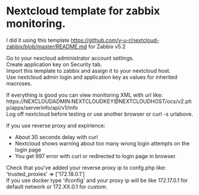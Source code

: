 # Nextcloud template for zabbix monitoring.
I did it using this template https://github.com/y-u-r/nextcloud-zabbix/blob/master/README.md for Zabbix v5.2

Go to your nexcloud administrator account settings.<br>
Create application key on Security tab.<br>
Import this template to zabbix and assign it to your nextcloud host.<br>
Use nextcloud admin login and application key as values for inherited macroses.<br>

If everything is good you can view monitoring XML with url like:<br>
https://NEXCLOUDADMIN:NEXTCLOUDKEY@NEXTCLOUDHOST/ocs/v2.php/apps/serverinfo/api/v1/info<br>
Log off nextcloud before testing or use another browser or curl -s urlabove.<br>

If you use reverse proxy and expirience:<br>
  - About 30 seconds delay with curl<br>
  - Nextcloud shows warning about too many wrong login attempts on the login page<br>
  - You get 997 error with curl or redirected to login page in browser.<br>
  
Check that you've added your reverse proxy ip to confg.php like:<br>
'trusted_proxies' => ['172.18.0.1']<br>
If you use docker type 'ifconfig' and your proxy ip will be like 172.17.0.1 for default network or 172.XX.0.1 for custom.
